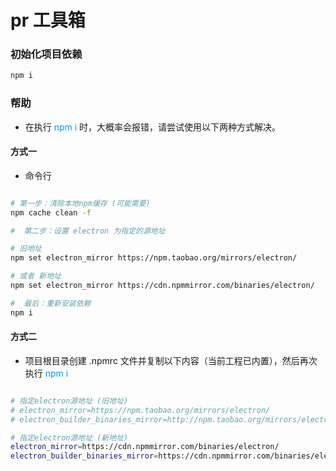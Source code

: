 # pr 工具箱

### 初始化项目依赖

```bash
npm i
```

### 帮助

- 在执行 <font color="#0097ff">npm i</font> 时，大概率会报错，请尝试使用以下两种方式解决。

#### 方式一

- 命令行

```bash

# 第一步：清除本地npm缓存 (可能需要)
npm cache clean -f

#  第二步：设置 electron 为指定的源地址

# 旧地址
npm set electron_mirror https://npm.taobao.org/mirrors/electron/

# 或者 新地址
npm set electron_mirror https://cdn.npmmirror.com/binaries/electron/

#  最后：重新安装依赖
npm i

```

#### 方式二

- 项目根目录创建 .npmrc 文件并复制以下内容（当前工程已内置），然后再次执行 <font color="#0097ff">npm i</font>

```bash

# 指定electron源地址 (旧地址)
# electron_mirror=https://npm.taobao.org/mirrors/electron/
# electron_builder_binaries_mirror=http://npm.taobao.org/mirrors/electron-builder-binaries/

# 指定electron源地址 (新地址)
electron_mirror=https://cdn.npmmirror.com/binaries/electron/
electron_builder_binaries_mirror=https://cdn.npmmirror.com/binaries/electron-builder-binaries/

```
